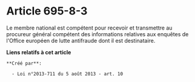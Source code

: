 # Article 695-8-3

Le membre national est compétent pour recevoir et transmettre au procureur général compétent des informations relatives aux
enquêtes de l'Office européen de lutte antifraude dont il est destinataire.

**Liens relatifs à cet article**

	**Créé par**:

	  - Loi n°2013-711 du 5 août 2013 - art. 10

